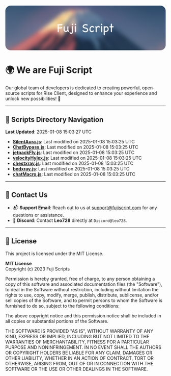 ![Banner](.github/b.webp)

# 🌍 **We are Fuji Script**

Our global team of developers is dedicated to creating powerful, open-source scripts for Rise Client, designed to enhance your experience and unlock new possibilities! 🌟

---
<!-- SCRIPTS_NAVIGATION_START -->
## 📂 **Scripts Directory Navigation**

**Last Updated**: 2025-01-08 15:03:27 UTC

- **[SilentAura.js](scripts/SilentAura.js)**: Last modified on 2025-01-08 15:03:25 UTC
- **[ChatBypass.js](scripts/ChatBypass.js)**: Last modified on 2025-01-08 15:03:25 UTC
- **[jetpackFly.js](scripts/jetpackFly.js)**: Last modified on 2025-01-08 15:03:25 UTC
- **[velocityHylex.js](scripts/velocityHylex.js)**: Last modified on 2025-01-08 15:03:25 UTC
- **[chestxray.js](scripts/chestxray.js)**: Last modified on 2025-01-08 15:03:25 UTC
- **[bedxray.js](scripts/bedxray.js)**: Last modified on 2025-01-08 15:03:25 UTC
- **[chatMacro.js](scripts/chatMacro.js)**: Last modified on 2025-01-08 15:03:25 UTC

<!-- SCRIPTS_NAVIGATION_END -->

---

## 💬 **Contact Us**  
- 📬 **Support Email**: Reach out to us at [support@fujiscript.com](mailto:support@fujiscript.com) for any questions or assistance.  
- 💬 **Discord**: Contact **Leo728** directly at `Discord@leo728`.

---

## 📜 **License**

This project is licensed under the MIT License.  

**MIT License**  
Copyright (c) 2023 Fuji Scripts  

Permission is hereby granted, free of charge, to any person obtaining a copy of this software and associated documentation files (the "Software"), to deal in the Software without restriction, including without limitation the rights to use, copy, modify, merge, publish, distribute, sublicense, and/or sell copies of the Software, and to permit persons to whom the Software is furnished to do so, subject to the following conditions:  

The above copyright notice and this permission notice shall be included in all copies or substantial portions of the Software.  

THE SOFTWARE IS PROVIDED "AS IS", WITHOUT WARRANTY OF ANY KIND, EXPRESS OR IMPLIED, INCLUDING BUT NOT LIMITED TO THE WARRANTIES OF MERCHANTABILITY, FITNESS FOR A PARTICULAR PURPOSE AND NONINFRINGEMENT. IN NO EVENT SHALL THE AUTHORS OR COPYRIGHT HOLDERS BE LIABLE FOR ANY CLAIM, DAMAGES OR OTHER LIABILITY, WHETHER IN AN ACTION OF CONTRACT, TORT OR OTHERWISE, ARISING FROM, OUT OF OR IN CONNECTION WITH THE SOFTWARE OR THE USE OR OTHER DEALINGS IN THE SOFTWARE.  
